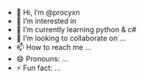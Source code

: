 - 👋 Hi, I’m @procyxn
- 👀 I’m interested in 
- 🌱 I’m currently learning python & c#
- 💞️ I’m looking to collaborate on ...
- 📫 How to reach me ...
- 😄 Pronouns: ...
- ⚡ Fun fact: ...

<!---
procyxn/procyxn is a ✨ special ✨ repository because its `README.md` (this file) appears on your GitHub profile.
You can click the Preview link to take a look at your changes.
--->
